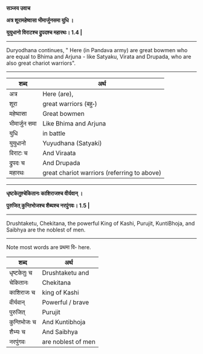 
**सञ्जय उवाच**

**अत्र शूरामहेष्वासा भीमार्जुनसमा युधि ।**

**युयुधानो विराटश्च द्रुपदश्च महारथः। 1.4 |**

-----

Duryodhana continues, " Here (in Pandava army) are great bowmen who are equal to Bhima and Arjuna - like Satyaku, Virata and Drupada, who are also great chariot warriors".

-----
|शब्द|  अर्थ |
|---|---|
| अत्र | Here (are), |
|शूरा| great warriors (बहु॰)|
|महेष्वासा |Great bowmen |
|भीमार्जुन समा|Like Bhima and Arjuna |
| युधि |  in battle|
| युयुधानो | Yuyudhana (Satyaki) |
| विराटः च | And Viraata |
| द्रुपदः च | And Drupada|
| महारथः |great chariot warriors (referring to above)|


--------------


**धृष्टकेतुश्चेकितानः काशिराजश्च वीर्यवान् ।**

**पुरुजित् कुन्तिभोजश्च शैब्यश्च नरपुंगवः। 1.5 |**

-----

Drushtaketu, Chekitana, the powerful King of Kashi, Purujit, KuntiBhoja, and Saibhya are the noblest of men.

-----

Note most words are प्रथमा वि॰ here.

|शब्द|  अर्थ |
|---|---|
|धृष्टकेतुः च | Drushtaketu  and |
| चेकितानः | Chekitana |
| काशिराजः च | king of Kashi|
|वीर्यवान्|   Powerful / brave|
|पुरुजित्| Purujit|
|कुन्तिभोजः च | And Kuntibhoja|
|शैभ्यः च| And Saibhya|
|नरपुंगवः| are noblest of men|

